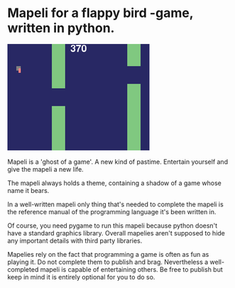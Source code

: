 # Mapeli for a flappy bird -game, written in python.

![The screenshot of this mapeli](screenshot.png)

Mapeli is a 'ghost of a game'. A new kind of pastime. Entertain yourself and give the mapeli a new life.

The mapeli always holds a theme, containing a shadow of a game whose name it bears.

In a well-written mapeli only thing that's needed to complete the mapeli is the reference manual of the programming language it's been written in.

Of course, you need pygame to run this mapeli because python doesn't have a standard graphics library. Overall mapelies aren't supposed to hide any important details with third party libraries.

Mapelies rely on the fact that programming a game is often as fun as playing it. Do not complete them to publish and brag. Nevertheless a well-completed mapeli is capable of entertaining others. Be free to publish but keep in mind it is entirely optional for you to do so.
